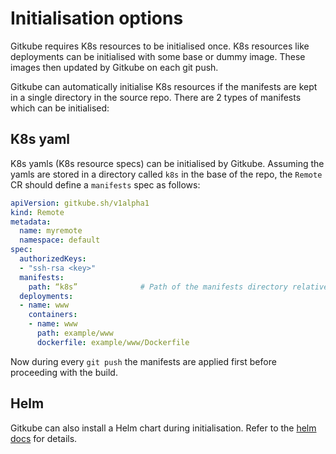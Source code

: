 # Initialisation options

Gitkube requires K8s resources to be initialised once. K8s resources like deployments can be initialised with some base or dummy image. These images then updated by Gitkube on each git push. 

Gitkube can automatically initialise K8s resources if the manifests are kept in a single directory in the source repo. There are 2 types of manifests which can be initialised:

## K8s yaml

K8s yamls (K8s resource specs) can be initialised by Gitkube. Assuming the yamls are stored in a directory called `k8s` in the base of the repo, the `Remote` CR should define a `manifests` spec as follows:

```yaml
apiVersion: gitkube.sh/v1alpha1
kind: Remote
metadata:
  name: myremote
  namespace: default
spec:
  authorizedKeys:
  - "ssh-rsa <key>"
  manifests:
    path: “k8s”              # Path of the manifests directory relative to the repo
  deployments:
  - name: www                            
    containers: 
    - name: www                          
      path: example/www                  
      dockerfile: example/www/Dockerfile 
```

Now during every `git push` the manifests are applied first before proceeding with the build.

## Helm

Gitkube can also install a Helm chart during initialisation. Refer to the [helm docs](helm.md) for details.

